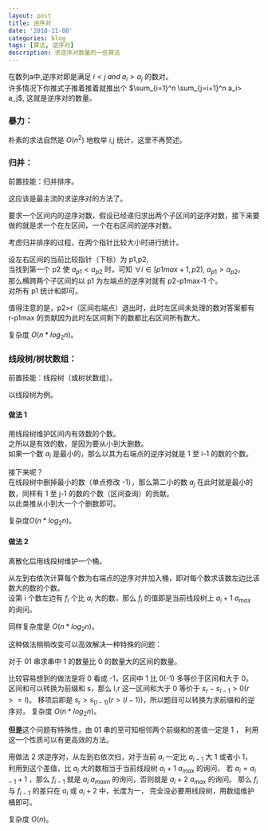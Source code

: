 ```yaml
---
layout: post
title: 逆序对
date: '2018-11-08'
categories: blog
tags: [算法, 逆序对]
description: 求逆序对数量的一些算法
---
```


在数列a中,逆序对即是满足 $i< j\;and\;a_i> a_j$ 的数对。  
许多情况下你推式子推着推着就推出个 $\sum_{i=1}^n \sum_{j=i+1}^n a_i> a_j$, 这就是逆序对的数量。  

### 暴力：
朴素的求法自然是 $O(n^2)$ 地枚举 i,j 统计，这里不再赘述。  

### 归并：
前置技能：归并排序。

这应该是最主流的求逆序对的方法了。

要求一个区间内的逆序对数，假设已经递归求出两个子区间的逆序对数，接下来要做的就是求一个在左区间，一个在右区间的逆序对数。

考虑归并排序的过程，在两个指针比较大小时进行统计。

设左右区间的当前比较指针（下标）为 p1,p2,  
当找到第一个 p2 使 $a_{p1}< a_{p2}$ 时，可知 $\forall i\in [p1max+1, p2),\;a_{p1}> a_{p2}$。  
那么横跨两个子区间的以 p1 为左端点的逆序对就有 p2-p1max-1 个。  
对所有 p1 统计和即可。

值得注意的是，p2>r（区间右端点）退出时，此时左区间未处理的数对答案都有 r-p1max 的贡献因为此时左区间剩下的数都比右区间所有数大。  

复杂度 $O(n*log_2n)$。  

### 线段树/树状数组：
前置技能：线段树（或树状数组）。

以线段树为例。

#### 做法 1

用线段树维护区间内有效数的个数。  
之所以是有效的数，是因为要从小到大删数。  
如果一个数 $a_i$ 是最小的，那么以其为右端点的逆序对就是 1 至 i-1 的数的个数。

接下来呢？  
在线段树中删掉最小的数（单点修改 -1），那么第二小的数 $a_j$ 在此时就是最小的数，同样有 1 至 j-1 的数的个数（区间查询）的贡献。  
以此类推从小到大一个个删数即可。

复杂度$O(n*log_2n)$。

#### 做法 2

离散化后用线段树维护一个桶。

从左到右依次计算每个数为右端点的逆序对并加入桶，即对每个数求该数左边比该数大的数的个数。  
设第 i 个数左边有 $f_i$ 个比 $a_i$ 大的数，那么 $f_i$ 的值即是当前线段树上 $a_i+1~a_{max}$ 的询问。

同样复杂度是 $O(n*log_2n)$。

这种做法稍稍改变可以高效解决一种特殊的问题：

对于 01 串求串中 1 的数量比 0 的数量大的区间的数量。

比较容易想到的做法是将 0 看成 -1，区间中 1 比 0(-1) 多等价于区间和大于 0。  
区间和可以转换为前缀和 s，那么 l,r 这一区间和大于 0 等价于 $s_r - s_{l-1} > 0 (r >= l)$。
移项后即是 $s_r > s_{(l-1)} (r > (l-1))$，所以题目可以转换为求前缀和的逆序对，
复杂度 $O(n*log_2n)$。

**但是**这个问题有特殊性，由 01 串的至可知相邻两个前缀和的差值一定是 1 ，
利用这一个性质可以有更高效的方法。

用做法 2 求逆序对，从左到右依次扫，对于当前 $a_i$ 一定比 $a_{i-1}$ 大 1 或者小 1，
利用到这个差值，比 $a_i$ 大的数相当于当前线段树 $a_i+1~a_{max}$ 的询问，
若 $a_i = a_{i-1}+1$ ，那么 $f_{i-1}$ 就是 $a_i~a_{maxn}$ 的询问，否则就是 $a_i+2~a_{max}$ 的询问。
那么 $f_i$ 与 $f_{i-1}$ 的差只在 $a_i$ 或 $a_i+2$ 中，长度为一，
完全没必要用线段树，用数组维护桶即可。

复杂度 $O(n)$。
